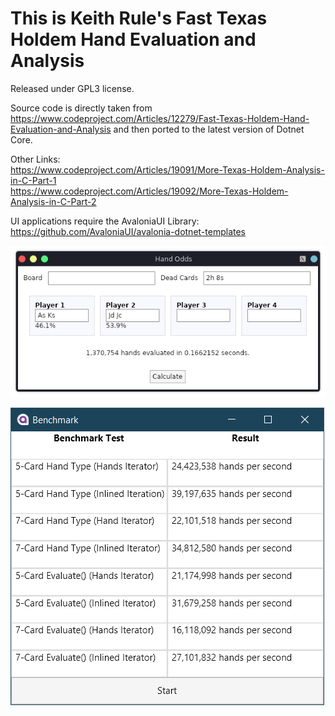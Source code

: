 # This is Keith Rule's Fast Texas Holdem Hand Evaluation and Analysis
 
Released under GPL3 license.


Source code is directly taken from https://www.codeproject.com/Articles/12279/Fast-Texas-Holdem-Hand-Evaluation-and-Analysis and then ported to the latest version of Dotnet Core.

Other Links:<br />
https://www.codeproject.com/Articles/19091/More-Texas-Holdem-Analysis-in-C-Part-1<br/>
https://www.codeproject.com/Articles/19092/More-Texas-Holdem-Analysis-in-C-Part-2


UI applications require the AvaloniaUI Library: https://github.com/AvaloniaUI/avalonia-dotnet-templates
 
 ![Image of HandOdds](/Applications/HandOdds/handodds.png)
 
  ![Image of Benchmark1](/Applications/Benchmark1/benchmark1.png)
